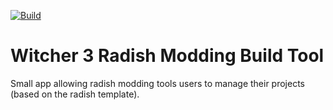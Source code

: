 [![Build](https://github.com/gregorhcs/radish.buildtool/actions/workflows/build.yml/badge.svg)](https://github.com/gregorhcs/radish.buildtool/actions/workflows/build.yml)

# Witcher 3 Radish Modding Build Tool

Small app allowing radish modding tools users to manage their projects (based on the radish template).